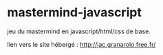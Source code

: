 # mastermind-javascript

jeu du mastermind en javascript/html/css de base.

lien vers le site hébergé : http://jac.granarolo.free.fr/
